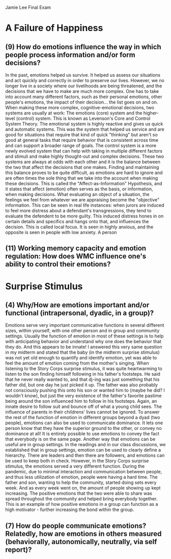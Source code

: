 Jamie Lee 
Final Exam
# A Failure of Happiness
## (9) How do emotions influence the way in which people process information and/or form decisions?
In the past, emotions helped us survive. It helped us assess our situations and act quickly and correctly in order to preserve our lives. However, we no longer live in a society where our livelihoods are being threatened, and the decisions that we have to make are much more complex. One has to take into account many different factors, such as their personal emotions, other people's emotions, the impact of their decision... the list goes on and on. 
When making these more complex, cognitive-emotional decisions, two systems are usually at work: The emotions (core) system and the higher-level (control) system. This is known as Levenson's Core and Control System Theory. The emotional system is highly reactive and gives us quick and automatic systems. This was the system that helped us service and are good for situations that require that kind of quick "thinking" but aren't so good at general tasks that require behavior that is consistent across time and can support a broader range of goals. The control system is a more newly evolved system that can help with taking in multiple different factors and stimuli and make highly thought-out and complex decisions. 
These two systems are always at odds with each other and it is the balance between the two that affect the decisions that one makes. Finding and maintaining this balance proves to be quite difficult, as emotions are hard to ignore and are often times the sole thing that we take into the account when making these decisions.
This is called the "Affect-as-Information" Hypothesis, and it states that affect (emotion) often serves as the basis, or information, when making decisions. What evaluating an object of a situation, the feelings we feel from whatever we are appraising become the "objective" information. This can be seen in real life instances: when jurors are induced to feel more distress about a defendant's transgressions, they tend to evaluate the defendent to be more guilty. This induced distress hones in on certain details and specifics and hangs onto that, and influences the decision. This is called local focus. It is seen in highly anxious, and the opposite is seen in people with low anxiety. A person 
## (11) Working memory capacity and emotion regulation: How does WMC influence one's ability to control their emotions? 
# Surprise Stimulus
## (4) Why/How are emotions important and/or functional (intrapersonal, dyadic, in a group)?
Emotions serve very important communicative functions in several different sizes, within yourself, with one other person and in group and community settings. Usually the function of emotion in most of these settings is to help with anticipating behavior and understand why one does the behavior that they do. And this appears to be innate! I answered this very same question in my midterm and stated that the baby (in the midterm surprise stimulus) was not yet old enough to quantify and identify emotion, yet was able to feel the amount of emotion coming from the mother's singing. 
When listening to the Story Corps surprise stimulus, it was quite heartwarming to listen to the son finding himself following in his father's footsteps. He said that he never really wanted to, and that dj-ing was just something that his father did, but one day he just picked it up. The father was also probably not consciously pushing this onto his son or wanted him to (maybe he did? I wouldn't know), but just the very existence of the father's favorite pastime being around the son influenced him to follow in his footsteps. Again, an innate desire to follow suit and bounce off of what a young child sees. The influence of parents in their childrens' lives cannot be ignored. 
To answer the rest of the function of emotion in different groups beyond a dyad (two people), emotions can also be used to communicate dominance. It lets one person know that they have the superior ground to the other, or convey no dominance at all! It is entirely possible to use emotions to convey the fact that everybody is on the same page. 
Another way that emotions can be useful are in group settings. In the readings and in our class discussions, we established that in group settings, emotion can be used to clearly define a hierarchy. There are leaders and then there are followers, and emotions can be used to keep both in check. However, in the Story Corps surprise stimulus, the emotions served a very different function. During the pandemic, due to minimal interaction and communication between people, and thus less utilization of emotion, people were having a hard time. The father and son, wanting to help the community, started doing sets every week. And as every week went on, the amount of people showing up kept increasing. The positive emotions that the two were able to share was spread throughout the community and helped bring everybody together. This is an example of how positive emotions in a group can function as a high motivator - further increasing the bond within the group. 
## (7) How do people communicate emotions? Relatedly, how are emotions in others measured (behaviorally, autonomically, neutrally, via self report)? 